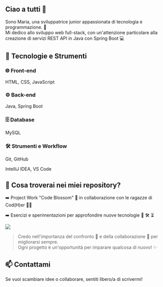 ## Ciao a tutti 👋
Sono Maria, una sviluppatrice junior appassionata di tecnologia e programmazione. 🚀 <br/>
Mi dedico allo sviluppo web full-stack, con un'attenzione particolare alla creazione di servizi REST API in Java con Spring Boot 💻


## 🔧 Tecnologie e Strumenti

### 🌐 Front-end

HTML, CSS, JavaScript

### ⚙️ Back-end

Java, Spring Boot

### 🗄️ Database

MySQL

### 🛠️ Strumenti e Workflow

Git, GitHub

IntelliJ IDEA, VS Code

## 📌 Cosa troverai nei miei repository?

➡️ Project Work "Code Blossom" 🌸 in collaborazione con le ragazze di Cod(H)er 👩‍💻

➡️ Esercizi e sperimentazioni per approfondire nuove tecnologie 🚧 🛠️ ⏳

<img src="https://i.pinimg.com/originals/9e/25/a1/9e25a15f2aae61fb18f7782b65b6baf7.gif" />

<blockquote>Credo nell'importanza del confronto 💬 e della collaborazione 👥 per migliorarsi sempre. <br/> Ogni progetto è un'opportunità per imparare qualcosa di nuovo! ✨ </blockquote>

## 📫 Contattami
Se vuoi scambiare idee o collaborare, sentiti libero/a di scrivermi!
